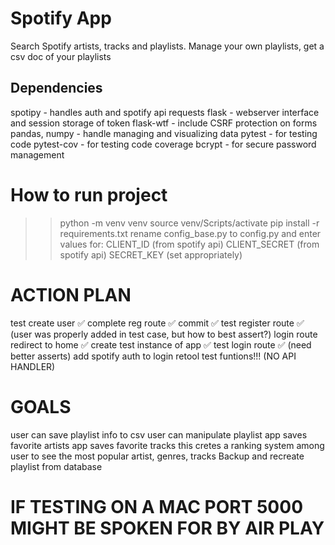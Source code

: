 # Spotify App
Search Spotify artists, tracks and playlists. Manage your own playlists, get a csv doc of your playlists

## Dependencies
spotipy - handles auth and spotify api requests
flask - webserver interface and session storage of token
flask-wtf - include CSRF protection on forms
pandas, numpy - handle managing and visualizing data
pytest - for testing code
pytest-cov - for testing code coverage
bcrypt - for secure password management

# How to run project
>>python -m venv venv
>>source venv/Scripts/activate
>>pip install -r requirements.txt
>>rename config_base.py to config.py and enter values for:
CLIENT_ID (from spotify api)
CLIENT_SECRET (from spotify api)
SECRET_KEY (set appropriately)

# ACTION PLAN
test create user ✅
complete reg route ✅
commit ✅
test register route ✅ (user was properly added in test case, but how to best assert?)
login route redirect to home ✅
create test instance of app ✅
test login route ✅ (need better asserts)
add spotify auth to login 
retool test funtions!!! (NO API HANDLER)

# GOALS
user can save playlist info to csv
user can manipulate playlist
app saves favorite artists
app saves favorite tracks
this cretes a ranking system among user to see the most popular artist, genres, tracks
Backup and recreate playlist from database

# IF TESTING ON A MAC PORT 5000 MIGHT BE SPOKEN FOR BY AIR PLAY

